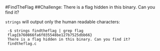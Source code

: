 #FindTheFlag
##Challenge: There is a flag hidden in this binary. Can you find it?

`strings` will output only the human readable characters:
```
 -$ strings findtheflag | grep flag
 flag{b760866fa6f035548be127b7525dbb66}
 There is a flag hidden in this binary. Can you find it?
 findtheflag.c
```
